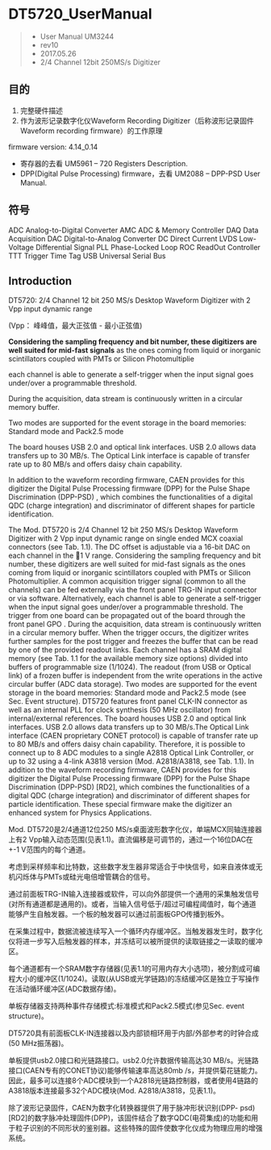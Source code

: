 # DT5720_UserManual

>- User Manual UM3244
>- rev10
>- 2017.05.26 
>- 2/4 Channel 12bit 250MS/s Digitizer



## 目的

1. 完整硬件描述
2. 作为波形记录数字化仪Waveform Recording Digitizer（后称波形记录固件Waveform recording firmware）的工作原理

firmware version: 4.14_0.14

- 寄存器的去看 UM5961 – 720 Registers Description.
- DPP(Digital Pulse Processing) firmware，去看  UM2088 – DPP-PSD User Manual.



## 符号

ADC 	   Analog-to-Digital Converter
AMC 	  ADC & Memory Controller
DAQ 	  Data Acquisition
DAC 	   Digital-to-Analog Converter
DC 		 Direct Current
LVDS 	 Low-Voltage Differential Signal
PLL 		Phase-Locked Loop
ROC 	   ReadOut Controller
TTT 		Trigger Time Tag
USB 	   Universal Serial Bus



## Introduction

DT5720: 2/4 Channel 12 bit 250 MS/s Desktop Waveform Digitizer with 2 Vpp input dynamic range

(Vpp： 峰峰值，最大正弦值 - 最小正弦值)

**Considering the sampling frequency and bit number, these digitizers are well suited for mid-fast signals**  as the ones coming from liquid or inorganic scintillators coupled with PMTs or Silicon Photomultiplie

each channel is able to generate a self-trigger when the input signal goes under/over a programmable threshold.

During the acquisition, data stream is continuously written in a circular memory buffer.

Two modes are supported for the event storage in the board memories: Standard mode and Pack2.5 mode

The board houses USB 2.0 and optical link interfaces. USB 2.0 allows data transfers up to 30 MB/s.  The
Optical Link interface is capable of transfer rate up to 80 MB/s and offers daisy chain capability.

In addition to the waveform recording firmware, CAEN provides for this digitizer the Digital Pulse Processing firmware (DPP) for the Pulse Shape Discrimination (DPP-PSD) , which combines the functionalities of a digital QDC (charge integration) and discriminator of different shapes for particle identification.







The Mod. DT5720 is 2/4 Channel 12 bit 250 MS/s Desktop Waveform Digitizer with 2 Vpp input dynamic range on single ended MCX coaxial connectors (see Tab. 1.1). The DC offset is adjustable via a 16-bit DAC on each channel in the 1 V range. 
Considering the sampling frequency and bit number, these digitizers are well suited for mid-fast signals as the ones coming from liquid or inorganic scintillators coupled with PMTs or Silicon Photomultiplier. 
A common acquisition trigger signal (common to all the channels) can be fed externally via the front panel TRG-IN input connector or via software. Alternatively, each channel is able to generate a self-trigger when the input signal goes under/over a programmable threshold. The trigger from one board can be propagated out of the board through the front panel GPO . 
During the acquisition, data stream is continuously written in a circular memory buffer. When the trigger occurs, the digitizer writes further samples for the post trigger and freezes the buffer that can be read by one of the provided readout links. 
Each channel has a SRAM digital memory (see Tab. 1.1 for the available memory size options) divided into buffers of programmable size (1/1024). The readout (from USB or Optical link) of a frozen buffer is independent from the write operations in the active circular buffer (ADC data storage). 
Two modes are supported for the event storage in the board memories: Standard mode and Pack2.5 mode (see Sec. Event structure). 
DT5720 features front panel CLK-IN connector as well as an internal PLL for clock synthesis (50 MHz oscillator) from internal/external references. 
The board houses USB 2.0 and optical link interfaces. USB 2.0 allows data transfers up to 30 MB/s.The Optical Link interface (CAEN proprietary CONET protocol) is capable of transfer rate up to 80 MB/s and offers daisy chain capability. Therefore, it is possible to connect up to 8 ADC modules to a single A2818 Optical Link Controller, or up to 32 using a 4-link A3818 version (Mod. A2818/A3818, see Tab. 1.1). 
In addition to the waveform recording firmware, CAEN provides for this digitizer the Digital Pulse Processing firmware (DPP) for the Pulse Shape Discrimination (DPP-PSD) [RD2], which combines the functionalities of a digital QDC (charge integration) and discriminator of different shapes for particle identification. These special firmware make the digitizer an enhanced system for Physics Applications. 

Mod. DT5720是2/4通道12位250 MS/s桌面波形数字化仪，单端MCX同轴连接器上有2 Vpp输入动态范围(见表1.1)。直流偏移是可调节的，通过一个16位DAC在+-1 V范围内的每个通道。

考虑到采样频率和比特数，这些数字发生器非常适合于中快信号，如来自液体或无机闪烁体与PMTs或硅光电倍增管耦合的信号。

通过前面板TRG-IN输入连接器或软件，可以向外部提供一个通用的采集触发信号(对所有通道都是通用的)。或者，当输入信号低于/超过可编程阈值时，每个通道能够产生自触发器。一个板的触发器可以通过前面板GPO传播到板外。

在采集过程中，数据流被连续写入一个循环内存缓冲区。当触发器发生时，数字化仪将进一步写入后触发器的样本，并冻结可以被所提供的读取链接之一读取的缓冲区。

每个通道都有一个SRAM数字存储器(见表1.1的可用内存大小选项)，被分割成可编程大小的缓冲区(1/1024)。读取(从USB或光学链路)的冻结缓冲区是独立于写操作在活动循环缓冲区(ADC数据存储)。

单板存储器支持两种事件存储模式:标准模式和Pack2.5模式(参见Sec. event structure)。

DT5720具有前面板CLK-IN连接器以及内部锁相环用于内部/外部参考的时钟合成(50 MHz振荡器)。

单板提供usb2.0接口和光链路接口。usb2.0允许数据传输高达30 MB/s。光链路接口(CAEN专有的CONET协议)能够传输速率高达80mb /s，并提供菊花链能力。因此，最多可以连接8个ADC模块到一个A2818光链路控制器，或者使用4链路的A3818版本连接最多32个ADC模块(Mod. A2818/A3818，见表1.1)。

除了波形记录固件，CAEN为数字化转换器提供了用于脉冲形状识别(DPP- psd) [RD2]的数字脉冲处理固件(DPP)，该固件结合了数字QDC(电荷集成)的功能和用于粒子识别的不同形状的鉴别器。这些特殊的固件使数字化仪成为物理应用的增强系统。